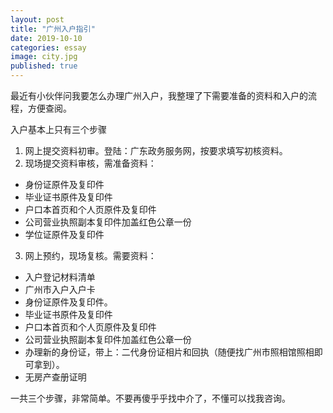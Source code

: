 ```yaml
---
layout: post
title: "广州入户指引"
date: 2019-10-10
categories: essay
image: city.jpg
published: true
---
```


最近有小伙伴问我要怎么办理广州入户，我整理了下需要准备的资料和入户的流程，方便查阅。

入户基本上只有三个步骤

1. 网上提交资料初审。登陆：广东政务服务网，按要求填写初核资料。
2. 现场提交资料审核，需准备资料：
  - 身份证原件及复印件
  - 毕业证书原件及复印件
  - 户口本首页和个人页原件及复印件
  - 公司营业执照副本复印件加盖红色公章一份
  - 学位证原件及复印件
3. 网上预约，现场复核。需要资料：
  - 入户登记材料清单
  - 广州市入户入户卡
  - 身份证原件及复印件。
  - 毕业证书原件及复印件
  - 户口本首页和个人页原件及复印件
  - 公司营业执照副本复印件加盖红色公章一份
  - 办理新的身份证，带上：二代身份证相片和回执（随便找广州市照相馆照相即可拿到）。   
  - 无房产查册证明

一共三个步骤，非常简单。不要再傻乎乎找中介了，不懂可以找我咨询。
